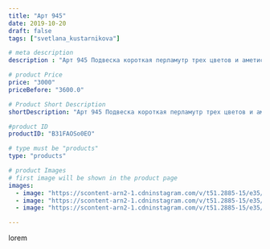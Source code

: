 ```yaml
---
title: "Арт 945"
date: 2019-10-20
draft: false
tags: ["svetlana_kustarnikova"]

# meta description
description : "Арт 945 Подвеска короткая перламутр трех цветов и аметист"

# product Price
price: "3000"
priceBefore: "3600.0"

# Product Short Description
shortDescription: "Арт 945 Подвеска короткая перламутр трех цветов и аметист"

#product ID
productID: "B31FAOSo0EO"

# type must be "products"
type: "products"

# product Images
# first image will be shown in the product page
images:
  - image: "https://scontent-arn2-1.cdninstagram.com/v/t51.2885-15/e35/70515387_3150917821616061_2410483081949264845_n.jpg?se=7&tp=1&_nc_ht=scontent-arn2-1.cdninstagram.com&_nc_cat=109&_nc_ohc=Jl-fd0KT0WwAX9dz91X&ccb=7-4&oh=24ff50c297785f5b459758110d7d6781&oe=6083FC40&ig_cache_key=MjE1ODY1MzU5NDkwODQ2MzU0Mg%3D%3D.2-ccb7-4"
  - image: "https://scontent-arn2-1.cdninstagram.com/v/t51.2885-15/e35/73393251_693128461199667_8237888094140011937_n.jpg?se=7&tp=1&_nc_ht=scontent-arn2-1.cdninstagram.com&_nc_cat=103&_nc_ohc=jQ2Z3EYMFF8AX_w8zuN&ccb=7-4&oh=66eadbcfeffbd81596d769aadd66db64&oe=6083BAF8&ig_cache_key=MjE1ODY1MzU5NDkxNjY3ODI2OQ%3D%3D.2-ccb7-4"
  - image: "https://scontent-arn2-1.cdninstagram.com/v/t51.2885-15/e35/74656400_447552492535111_1676268703041388689_n.jpg?tp=1&_nc_ht=scontent-arn2-1.cdninstagram.com&_nc_cat=107&_nc_ohc=pc6aEcjq5AMAX8ZfoBW&ccb=7-4&oh=4e27e3ce94568269fe4a672997f32faa&oe=608380DA&ig_cache_key=MjE1ODY1MzU5NDg5MTY1MDQ1NQ%3D%3D.2-ccb7-4"

---
```

lorem
